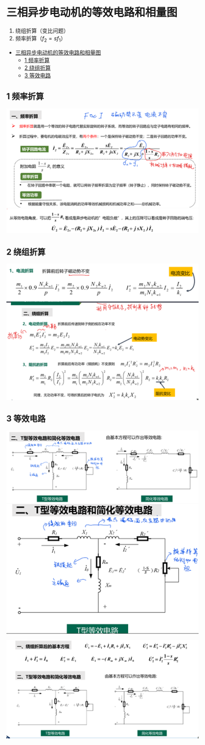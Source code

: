 # 三相异步电动机的等效电路和相量图

1. 绕组折算（变比问题）
2. 频率折算（$f_2 = sf_1$）

<!-- @import "[TOC]" {cmd="toc" depthFrom=1 depthTo=6 orderedList=false} -->

<!-- code_chunk_output -->

- [三相异步电动机的等效电路和相量图](#三相异步电动机的等效电路和相量图)
  - [1 频率折算](#1-频率折算)
  - [2 绕组折算](#2-绕组折算)
  - [3 等效电路](#3-等效电路)

<!-- /code_chunk_output -->

## 1 频率折算

![alt text](image-42.png)
![alt text](image-43.png)

## 2 绕组折算

![alt text](image-44.png)
![alt text](image-45.png)

## 3 等效电路

![alt text](image-48.png)
![alt text](image-47.png)

![alt text](image-46.png)

